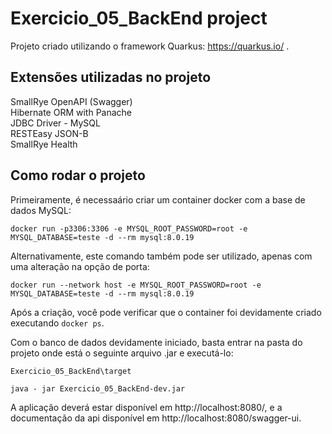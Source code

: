 # Exercicio_05_BackEnd project

Projeto criado utilizando o framework Quarkus: https://quarkus.io/ .

## Extensões utilizadas no projeto

SmallRye OpenAPI (Swagger)<br/>
Hibernate ORM with Panache<br/>
JDBC Driver - MySQL<br/>
RESTEasy JSON-B<br/>
SmallRye Health<br/>

## Como rodar o projeto

Primeiramente, é necessaário criar um container docker com a base de dados MySQL:
```
docker run -p3306:3306 -e MYSQL_ROOT_PASSWORD=root -e MYSQL_DATABASE=teste -d --rm mysql:8.0.19
```
Alternativamente, este comando também pode ser utilizado, apenas com uma alteração na opção de porta:
```
docker run --network host -e MYSQL_ROOT_PASSWORD=root -e MYSQL_DATABASE=teste -d --rm mysql:8.0.19
```

Após a criação, você pode verificar que o container foi devidamente criado executando `docker ps`.

Com o banco de dados devidamente iniciado, basta entrar na pasta do projeto onde está o seguinte arquivo .jar e executá-lo:
```
Exercicio_05_BackEnd\target
```
```
java - jar Exercicio_05_BackEnd-dev.jar
```
A aplicação deverá estar disponível em http://localhost:8080/, e a documentação da api disponível em http://localhost:8080/swagger-ui.
